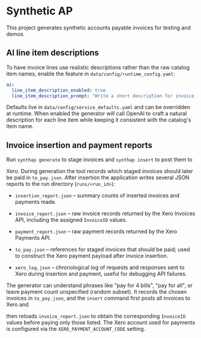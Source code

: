 # Synthetic AP

This project generates synthetic accounts payable invoices for testing and demos.

## AI line item descriptions

To have invoice lines use realistic descriptions rather than the raw catalog item
names, enable the feature in `data/config/runtime_config.yaml`:


```yaml
ai:
  line_item_description_enabled: true
  line_item_description_prompt: "Write a short description for invoice line item '{item_name}'."
```

Defaults live in `data/config/service_defaults.yaml` and can be overridden at
runtime. When enabled the generator will call OpenAI to craft a natural
description for each line item while keeping it consistent with the catalog's
item name.

## Invoice insertion and payment reports

Run `synthap generate` to stage invoices and `synthap insert` to post them to

Xero. During generation the tool records which staged invoices should later be
paid in `to_pay.json`. After insertion the application writes several JSON
reports to the run directory (`runs/<run_id>`):

- `insertion_report.json` – summary counts of inserted invoices and payments
  made.
- `invoice_report.json` – raw invoice records returned by the Xero Invoices
  API, including the assigned `InvoiceID` values.
- `payment_report.json` – raw payment records returned by the Xero Payments
  API.

- `to_pay.json` – references for staged invoices that should be paid; used to
  construct the Xero payment payload after invoice insertion.
- `xero_log.json` – chronological log of requests and responses sent to Xero
  during insertion and payment, useful for debugging API failures.


The generator can understand phrases like "pay for 4 bills", "pay for all", or
leave payment count unspecified (random subset). It records the chosen invoices
in `to_pay.json`, and the `insert` command first posts all invoices to Xero and

then reloads `invoice_report.json` to obtain the corresponding `InvoiceID`
values before paying only those listed. The Xero account used for payments is
configured via the `XERO_PAYMENT_ACCOUNT_CODE` setting.


